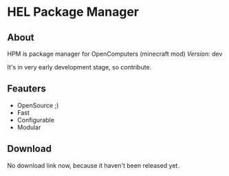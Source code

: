 HEL Package Manager
===================

## About
HPM is package manager for OpenComputers (minecraft mod)
*Version:* dev

It's in very early development stage, so contribute.

## Feauters
 * OpenSource ;)
 * Fast
 * Configurable
 * Modular

## Download
No download link now, because it haven't been released yet.

